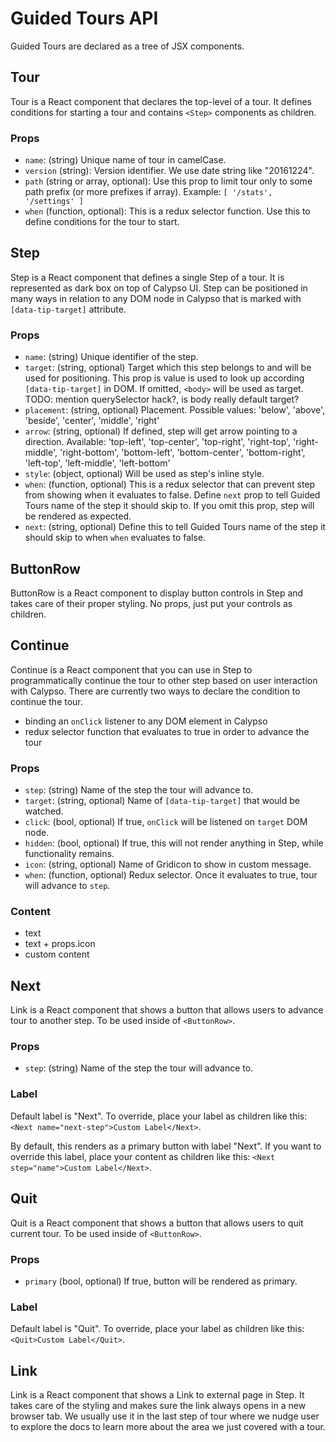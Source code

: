 # Guided Tours API

Guided Tours are declared as a tree of JSX components.


## Tour

Tour is a React component that declares the top-level of a tour. It defines conditions for starting a tour and contains `<Step>` components as children.

### Props

* `name`: (string) Unique name of tour in camelCase.
* `version` (string): Version identifier. We use date string like "20161224".
* `path` (string or array, optional): Use this prop to limit tour only to some path prefix (or more prefixes if array). Example: `[ '/stats', '/settings' ]`
* `when` (function, optional): This is a redux selector function. Use this to define conditions for the tour to start.

## Step

Step is a React component that defines a single Step of a tour. It is represented as dark box on top of Calypso UI. Step can be positioned in many ways in relation to any DOM node in Calypso that is marked with `[data-tip-target]` attribute.

### Props

* `name`: (string) Unique identifier of the step.
* `target`: (string, optional) Target which this step belongs to and will be used for positioning. This prop is value is used to look up according `[data-tip-target]` in DOM. If omitted, `<body>` will be used as target. TODO: mention querySelector hack?, is body really default target?
* `placement`: (string, optional) Placement. Possible values: 'below', 'above', 'beside', 'center', 'middle', 'right'
* `arrow`: (string, optional) If defined, step will get arrow pointing to a direction. Available: 'top-left', 'top-center', 'top-right',
'right-top', 'right-middle', 'right-bottom', 'bottom-left', 'bottom-center', 'bottom-right', 'left-top', 'left-middle', 'left-bottom'
* `style`: (object, optional) Will be used as step's inline style.
* `when`: (function, optional) This is a redux selector that can prevent step from showing when it evaluates to false. Define `next` prop to tell Guided Tours name of the step it should skip to. If you omit this prop, step will be rendered as expected.
* `next`: (string, optional) Define this to tell Guided Tours name of the step it should skip to when `when` evaluates to false.

## ButtonRow

ButtonRow is a React component to display button controls in Step and takes care of their proper styling. No props, just put your controls as children.

## Continue

Continue is a React component that you can use in Step to programmatically continue the tour to other step based on user interaction with Calypso. There are currently two ways to declare the condition to continue the tour.

- binding an `onClick` listener to any DOM element in Calypso
- redux selector function that evaluates to true in order to advance the tour

### Props

* `step`: (string) Name of the step the tour will advance to.
* `target`: (string, optional) Name of `[data-tip-target]` that would be watched.
* `click`: (bool, optional) If true, `onClick` will be listened on `target` DOM node.
* `hidden`: (bool, optional) If true, this will not render anything in Step, while functionality remains.
* `icon`: (string, optional) Name of Gridicon to show in custom message.
* `when`: (function, optional) Redux selector. Once it evaluates to true, tour will advance to `step`.

### Content

- text
- text + props.icon
- custom content

## Next

Link is a React component that shows a button that allows users to advance tour to another step. To be used inside of `<ButtonRow>`.

### Props

* `step`: (string) Name of the step the tour will advance to.

### Label

Default label is "Next". To override, place your label as children like this: `<Next name="next-step">Custom Label</Next>`.

By default, this renders as a primary button with label "Next". If you want to override this label, place your content as children like this: `<Next step="name">Custom Label</Next>`.

## Quit

Quit is a React component that shows a button that allows users to quit current tour. To be used inside of `<ButtonRow>`.

### Props

* `primary` (bool, optional) If true, button will be rendered as primary.

### Label

Default label is "Quit". To override, place your label as children like this: `<Quit>Custom Label</Quit>`.

## Link

Link is a React component that shows a Link to external page in Step. It takes care of the styling and makes sure the link always opens in a new browser tab. We usually use it in the last step of tour where we nudge user to explore the docs to learn more about the area we just covered with a tour.
